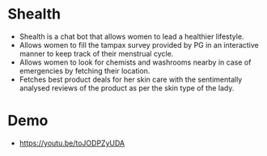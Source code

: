 # Shealth
- Shealth is a chat bot that allows women to lead a healthier lifestyle. 
- Allows women to fill the tampax survey provided by PG in an interactive manner to keep track of their menstrual cycle.
- Allows women to look for chemists and washrooms nearby in case of emergencies by fetching their location. 
- Fetches best product deals for her skin care with the sentimentally analysed reviews of the product as per the skin type of the lady. 

# Demo
- https://youtu.be/toJODPZyUDA
